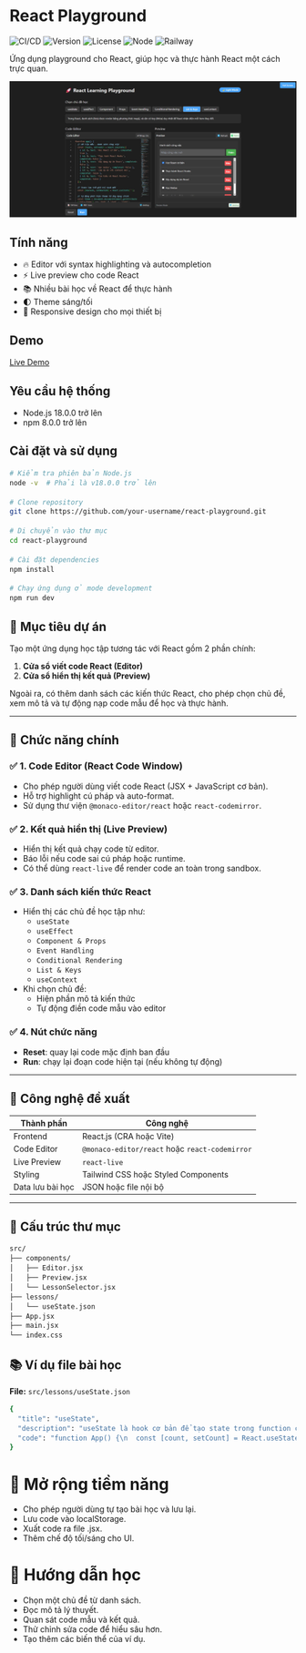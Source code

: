 # React Playground

![CI/CD](https://img.shields.io/github/actions/workflow/status/Phune23/react-playground/ci-cd.yml?branch=main&label=CI%2FCD)
![Version](https://img.shields.io/badge/version-1.0.2-blue.svg)
![License](https://img.shields.io/badge/license-MIT-green.svg)
![Node](https://img.shields.io/badge/node-%3E%3D18.0.0-brightgreen)
![Railway](https://img.shields.io/badge/Railway-Deployed-success)

Ứng dụng playground cho React, giúp học và thực hành React một cách trực quan.

![Screenshot](./readme-img/screenshot1.png)

## Tính năng

- 🔥 Editor với syntax highlighting và autocompletion
- ⚡ Live preview cho code React
- 📚 Nhiều bài học về React để thực hành
- 🌓 Theme sáng/tối
- 📱 Responsive design cho mọi thiết bị

## Demo

[Live Demo](https://react-playground-production.up.railway.app/)

## Yêu cầu hệ thống

- Node.js 18.0.0 trở lên
- npm 8.0.0 trở lên

## Cài đặt và sử dụng

```bash
# Kiểm tra phiên bản Node.js
node -v  # Phải là v18.0.0 trở lên

# Clone repository
git clone https://github.com/your-username/react-playground.git

# Di chuyển vào thư mục
cd react-playground

# Cài đặt dependencies
npm install

# Chạy ứng dụng ở mode development
npm run dev
```

## 🎯 Mục tiêu dự án
Tạo một ứng dụng học tập tương tác với React gồm 2 phần chính:
1. **Cửa sổ viết code React (Editor)**
2. **Cửa sổ hiển thị kết quả (Preview)**

Ngoài ra, có thêm danh sách các kiến thức React, cho phép chọn chủ đề, xem mô tả và tự động nạp code mẫu để học và thực hành.

---

## 🧱 Chức năng chính

### ✅ 1. Code Editor (React Code Window)
- Cho phép người dùng viết code React (JSX + JavaScript cơ bản).
- Hỗ trợ highlight cú pháp và auto-format.
- Sử dụng thư viện `@monaco-editor/react` hoặc `react-codemirror`.

### ✅ 2. Kết quả hiển thị (Live Preview)
- Hiển thị kết quả chạy code từ editor.
- Báo lỗi nếu code sai cú pháp hoặc runtime.
- Có thể dùng `react-live` để render code an toàn trong sandbox.

### ✅ 3. Danh sách kiến thức React
- Hiển thị các chủ đề học tập như:
  - `useState`
  - `useEffect`
  - `Component & Props`
  - `Event Handling`
  - `Conditional Rendering`
  - `List & Keys`
  - `useContext`
- Khi chọn chủ đề:
  - Hiện phần mô tả kiến thức
  - Tự động điền code mẫu vào editor

### ✅ 4. Nút chức năng
- **Reset**: quay lại code mặc định ban đầu
- **Run**: chạy lại đoạn code hiện tại (nếu không tự động)

---

## 🧠 Công nghệ đề xuất

| Thành phần      | Công nghệ                       |
|-----------------|---------------------------------|
| Frontend        | React.js (CRA hoặc Vite)        |
| Code Editor     | `@monaco-editor/react` hoặc `react-codemirror` |
| Live Preview    | `react-live`                    |
| Styling         | Tailwind CSS hoặc Styled Components |
| Data lưu bài học| JSON hoặc file nội bộ           |

---

## 📁 Cấu trúc thư mục 
```bash
src/
├── components/
│   ├── Editor.jsx
│   ├── Preview.jsx
│   └── LessonSelector.jsx
├── lessons/
│   └── useState.json
├── App.jsx
├── main.jsx
└── index.css
```

## 📚 Ví dụ file bài học

**File:** `src/lessons/useState.json`

```bash
{
  "title": "useState",
  "description": "useState là hook cơ bản để tạo state trong function component.",
  "code": "function App() {\n  const [count, setCount] = React.useState(0);\n  return (\n    <div>\n      <p>Bạn đã click {count} lần</p>\n      <button onClick={() => setCount(count + 1)}>Click me</button>\n    </div>\n  );\n}"
}
```
# 🔮 Mở rộng tiềm năng
- Cho phép người dùng tự tạo bài học và lưu lại.
- Lưu code vào localStorage.
- Xuất code ra file .jsx.
- Thêm chế độ tối/sáng cho UI.

# 📘 Hướng dẫn học
- Chọn một chủ đề từ danh sách.
- Đọc mô tả lý thuyết.
- Quan sát code mẫu và kết quả.
- Thử chỉnh sửa code để hiểu sâu hơn.
- Tạo thêm các biến thể của ví dụ.

